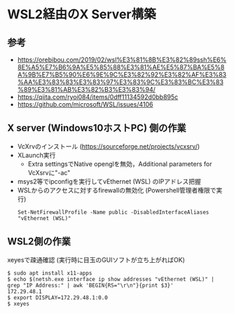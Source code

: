 # WSL2経由のX Server構築


## 参考
- https://orebibou.com/2019/02/wsl%E3%81%8B%E3%82%89ssh%E6%8E%A5%E7%B6%9A%E5%85%88%E3%81%AE%E5%87%BA%E5%8A%9B%E7%B5%90%E6%9E%9C%E3%82%92%E3%82%AF%E3%83%AA%E3%83%83%E3%83%97%E3%83%9C%E3%83%BC%E3%83%89%E3%81%AB%E3%82%B3%E3%83%94/
- https://qiita.com/ryoi084/items/0dff11134592d0bb895c
- https://github.com/microsoft/WSL/issues/4106


## X server (Windows10ホストPC) 側の作業
- VcXrvのインストール (https://sourceforge.net/projects/vcxsrv/)
- XLaunch実行
    - Extra settingsでNative openglを無効，Additional parameters for VcXsrvに"-ac"
- msys2等でipconfigを実行してvEthernet (WSL) のIPアドレス把握
- WSLからのアクセスに対するfirewallの無効化 (Powershell管理者権限で実行)
  ```
  Set-NetFirewallProfile -Name public -DisabledInterfaceAliases "vEthernet (WSL)"
  ```

## WSL2側の作業
xeyesで疎通確認 (実行時に目玉のGUIソフトが立ち上がればOK)
```
$ sudo apt install x11-apps
$ echo $(netsh.exe interface ip show addresses "vEthernet (WSL)" | grep "IP Address:" | awk 'BEGIN{RS="\r\n"}{print $3}'
172.29.48.1
$ export DISPLAY=172.29.48.1:0.0
$ xeyes
```
